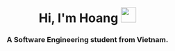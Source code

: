 <h1 align="center"><b>Hi, I'm Hoang </b><img src="https://media.giphy.com/media/hvRJCLFzcasrR4ia7z/giphy.gif" width="35"></h1>
<h3 font-size="20" align="center">A Software Engineering student from Vietnam.</h3>
<!--
**vuhoang-gr/vuhoang-gr** is a ✨ _special_ ✨ repository because its `README.md` (this file) appears on your GitHub profile.

Here are some ideas to get you started:

- 🔭 I’m currently working at UIT-Together.
- 🌱 I’m currently learning about facial detection and mobile development
- 👯 I’m looking to collaborate on ...
- 🤔 I’m looking for help with ...
- 💬 Ask me about ...
- 📫 How to reach me: ...
- 😄 Pronouns: ...
- ⚡ Fun fact: ...
-->
